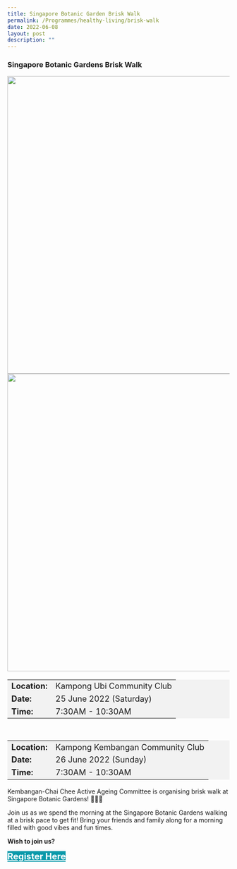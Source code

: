 ```yaml
---
title: Singapore Botanic Garden Brisk Walk
permalink: /Programmes/healthy-living/brisk-walk
date: 2022-06-08
layout: post
description: ""
---
```

### Singapore Botanic Gardens Brisk Walk ###

<img src="/images/Programmes%20(June%202022)/KUCC%20Briskwalk%20(1).png" style="width:675px; height:auto">

<img src="/images/Programmes%20(June%202022)/KKCC%20Briskwalk%20(1).png" style="width:675px; height:auto">

<table  style="font-size:130%; background-color:#f2f2f2">
	<tbody>
		<tr>
			 <td><b>Location:</b></td><td>Kampong  Ubi Community Club </td>
		</tr>
		<tr>
		 <td><b>Date:</b> </td><td>25 June 2022 (Saturday)</td>
		</tr>
		<tr>
			<td> <b>Time:</b> </td><td> 7:30AM - 10:30AM</td>
		</tr>
	</tbody>
</table>

<table align="right"> <table  style="font-size:130%; background-color:#f2f2f2">
	<tbody>
		<tr>
			 <td><b>Location:</b></td><td>Kampong Kembangan Community Club</td>
		</tr>
		<tr>
		 <td><b>Date:</b> </td><td>26 June 2022 (Sunday)</td>
		</tr>
		<tr>
			<td> <b>Time:</b> </td><td> 7:30AM - 10:30AM</td>
		</tr>
	</tbody>
</table>

<div>
	<p>
Kembangan-Chai Chee Active Ageing Committee is organising brisk walk at Singapore Botanic Gardens! 🌸🌺🌼</p>
	<p>Join us as we spend the morning at the Singapore Botanic Gardens walking at a brisk pace to get fit! Bring your friends and family along for a morning filled with good vibes and fun times.</p>
</div>

<p><b>Wish to join us?</b></p>
<div>
	<a href="http://www.go.gov.sg/Kkccfamilyfunwalk " style="font-size:20px; width:35%; height:60px; background-color:#0899AA; color:white" class="bp-button"><b>Register Here</b></a>
</div>